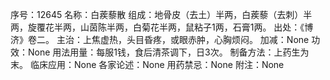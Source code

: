 序号：12645
名称：白蒺藜散
组成：地骨皮（去土）半两，白蒺藜（去刺）半两，旋覆花半两，山茵陈半两，白菊花半两，鼠粘子1两，石膏1两。
出处：《博济》卷二。
主治：上焦虚热，头目昏疼，或眼赤肿，心胸烦闷。
加减：None
功效：None
用法用量：每服1钱，食后清茶调下，日3次。
制备方法：上药生为末。
临床应用：None
各家论述：None
用药禁忌：None
附注：None
